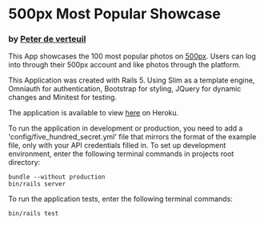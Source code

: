 # 500px Most Popular Showcase
### by [Peter de verteuil](https://github.com/PierreDV)

This App showcases the 100 most popular photos on [500px](https://500px.com/popular). Users can log
into through their 500px account and like photos through the platform.

This Application was created with Rails 5. Using Slim as a template engine, Omniauth for authentication,
Bootstrap for styling, JQuery for dynamic changes and Minitest for testing.  

The application is available to view [here](https://showcase-500px.herokuapp.com/) on Heroku.

To run the application in development or production, you need to add a 'config/five_hundred_secret.yml'
file that mirrors the format of the example file, only with your API credentials filled in.
To set up development environment, enter the following terminal commands in projects root directory:
```
bundle --without production
bin/rails server
```

To run the application tests, enter the following terminal commands:
```
bin/rails test
```
